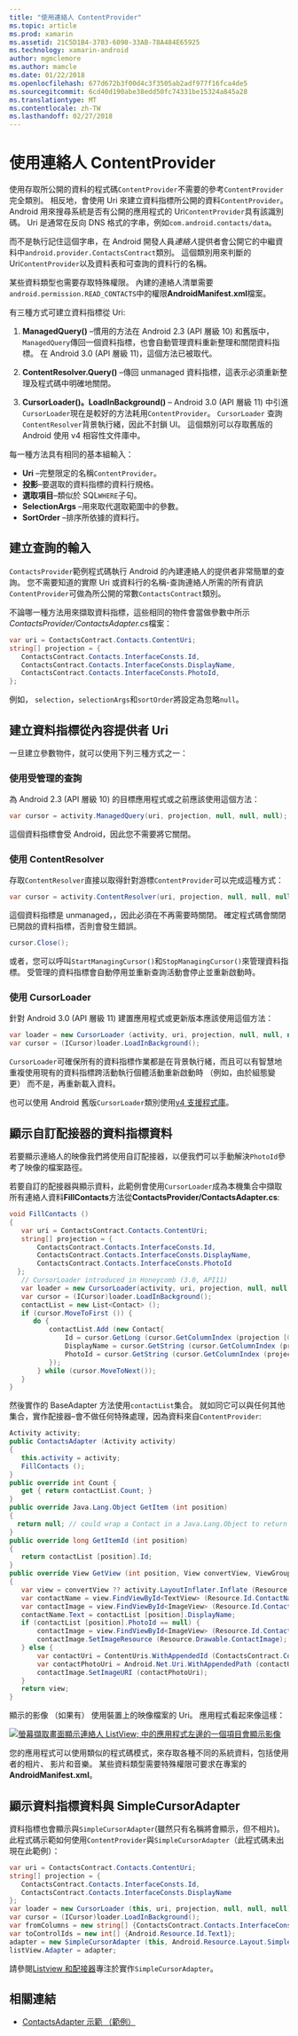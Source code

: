 ```yaml
---
title: "使用連絡人 ContentProvider"
ms.topic: article
ms.prod: xamarin
ms.assetid: 21C5D1B4-3783-6090-33AB-78A484E65925
ms.technology: xamarin-android
author: mgmclemore
ms.author: mamcle
ms.date: 01/22/2018
ms.openlocfilehash: 677d672b3f00d4c3f3505ab2adf977f16fca4de5
ms.sourcegitcommit: 6cd40d190abe38edd50fc74331be15324a845a28
ms.translationtype: MT
ms.contentlocale: zh-TW
ms.lasthandoff: 02/27/2018
---
```

# <a name="using-the-contacts-contentprovider"></a>使用連絡人 ContentProvider

使用存取所公開的資料的程式碼`ContentProvider`不需要的參考`ContentProvider`完全類別。 相反地，會使用 Uri 來建立資料指標所公開的資料`ContentProvider`。 Android 用來搜尋系統是否有公開的應用程式的 Uri`ContentProvider`具有該識別碼。 Uri 是通常在反向 DNS 格式的字串，例如`com.android.contacts/data`。

而不是執行記住這個字串，在 Android 開發人員*連絡人*提供者會公開它的中繼資料中`android.provider.ContactsContract`類別。 這個類別用來判斷的 Uri`ContentProvider`以及資料表和可查詢的資料行的名稱。

某些資料類型也需要存取特殊權限。 內建的連絡人清單需要`android.permission.READ_CONTACTS`中的權限**AndroidManifest.xml**檔案。

有三種方式可建立資料指標從 Uri:

1. **ManagedQuery()** &ndash;慣用的方法在 Android 2.3 (API 層級 10) 和舊版中，`ManagedQuery`傳回一個資料指標，也會自動管理資料重新整理和關閉資料指標。 在 Android 3.0 (API 層級 11)，這個方法已被取代。

1. **ContentResolver.Query()** &ndash;傳回 unmanaged 資料指標，這表示必須重新整理及程式碼中明確地關閉。

1. **CursorLoader()。LoadInBackground()** &ndash; Android 3.0 (API 層級 11) 中引進`CursorLoader`現在是較好的方法耗用`ContentProvider`。 `CursorLoader` 查詢`ContentResolver`背景執行緒，因此不封鎖 UI。
   這個類別可以存取舊版的 Android 使用 v4 相容性文件庫中。


每一種方法具有相同的基本組輸入：

-  **Uri** &ndash;完整限定的名稱`ContentProvider`。
-  **投影**&ndash;要選取的資料指標的資料行規格。
-  **選取項目**&ndash;類似於 SQL`WHERE`子句。
-  **SelectionArgs** &ndash;用來取代選取範圍中的參數。
-  **SortOrder** &ndash;排序所依據的資料行。


<a name="Creating_Inputs_for_a_Query" />

## <a name="creating-inputs-for-a-query"></a>建立查詢的輸入

`ContactsProvider`範例程式碼執行 Android 的內建連絡人的提供者非常簡單的查詢。 您不需要知道的實際 Uri 或資料行的名稱-查詢連絡人所需的所有資訊`ContentProvider`可做為所公開的常數`ContactsContract`類別。

不論哪一種方法用來擷取資料指標，這些相同的物件會當做參數中所示*ContactsProvider/ContactsAdapter.cs*檔案：

```csharp
var uri = ContactsContract.Contacts.ContentUri;
string[] projection = {
   ContactsContract.Contacts.InterfaceConsts.Id,
   ContactsContract.Contacts.InterfaceConsts.DisplayName,
   ContactsContract.Contacts.InterfaceConsts.PhotoId,
};
```

例如， `selection`，`selectionArgs`和`sortOrder`將設定為忽略`null`。


<a name="Creating_a_Cursor_from_a_Content_Provider_Uri" />

## <a name="creating-a-cursor-from-a-content-provider-uri"></a>建立資料指標從內容提供者 Uri

一旦建立參數物件，就可以使用下列三種方式之一：


<a name="Using_a_Managed_Query" />

### <a name="using-a-managed-query"></a>使用受管理的查詢

為 Android 2.3 (API 層級 10) 的目標應用程式或之前應該使用這個方法：

```csharp
var cursor = activity.ManagedQuery(uri, projection, null, null, null);
```

這個資料指標會受 Android，因此您不需要將它關閉。


<a name="Using_ContentResolver" />

### <a name="using-contentresolver"></a>使用 ContentResolver

存取`ContentResolver`直接以取得針對游標`ContentProvider`可以完成這種方式：

```csharp
var cursor = activity.ContentResolver(uri, projection, null, null, null);
```

這個資料指標是 unmanaged，，因此必須在不再需要時關閉。
確定程式碼會關閉已開啟的資料指標，否則會發生錯誤。

```csharp
cursor.Close();
```

或者，您可以呼叫`StartManagingCursor()`和`StopManagingCursor()`來管理資料指標。 受管理的資料指標會自動停用並重新查詢活動會停止並重新啟動時。


<a name="Using_CursorLoader" />

### <a name="using-cursorloader"></a>使用 CursorLoader

針對 Android 3.0 (API 層級 11) 建置應用程式或更新版本應該使用這個方法：

```csharp
var loader = new CursorLoader (activity, uri, projection, null, null, null);
var cursor = (ICursor)loader.LoadInBackground();
```

`CursorLoader`可確保所有的資料指標作業都是在背景執行緒，而且可以有智慧地重複使用現有的資料指標跨活動執行個體活動重新啟動時 （例如，由於組態變更） 而不是，再重新載入資料。

也可以使用 Android 舊版`CursorLoader`類別使用[v4 支援程式庫](http://developer.android.com/tools/support-library/index.html)。


<a name="Displaying_the_Cursor_Data_with_a_Custom_Adapter" />

## <a name="displaying-the-cursor-data-with-a-custom-adapter"></a>顯示自訂配接器的資料指標資料

若要顯示連絡人的映像我們將使用自訂配接器，以便我們可以手動解決`PhotoId`參考了映像的檔案路徑。

若要自訂的配接器與顯示資料，此範例會使用`CursorLoader`成為本機集合中擷取所有連絡人資料**FillContacts**方法從**ContactsProvider/ContactsAdapter.cs**:

```csharp
void FillContacts ()
{
   var uri = ContactsContract.Contacts.ContentUri;
   string[] projection = {
       ContactsContract.Contacts.InterfaceConsts.Id,
       ContactsContract.Contacts.InterfaceConsts.DisplayName,
       ContactsContract.Contacts.InterfaceConsts.PhotoId
  };
   // CursorLoader introduced in Honeycomb (3.0, API11)
   var loader = new CursorLoader(activity, uri, projection, null, null, null);
   var cursor = (ICursor)loader.LoadInBackground();
   contactList = new List<Contact> ();
   if (cursor.MoveToFirst ()) {
      do {
          contactList.Add (new Contact{
              Id = cursor.GetLong (cursor.GetColumnIndex (projection [0])),
              DisplayName = cursor.GetString (cursor.GetColumnIndex (projection [1])),
              PhotoId = cursor.GetString (cursor.GetColumnIndex (projection [2]))
          });
       } while (cursor.MoveToNext());
   }
}
```

然後實作的 BaseAdapter 方法使用`contactList`集合。 就如同它可以與任何其他集合，實作配接器&ndash;會不做任何特殊處理，因為資料來自`ContentProvider`:

```csharp
Activity activity;
public ContactsAdapter (Activity activity)
{
   this.activity = activity;
   FillContacts ();
}
public override int Count {
   get { return contactList.Count; }
}
public override Java.Lang.Object GetItem (int position)
{
  return null; // could wrap a Contact in a Java.Lang.Object to return it here if needed
}
public override long GetItemId (int position)
{
   return contactList [position].Id;
}
public override View GetView (int position, View convertView, ViewGroup parent)
{
   var view = convertView ?? activity.LayoutInflater.Inflate (Resource.Layout.ContactListItem, parent, false);
   var contactName = view.FindViewById<TextView> (Resource.Id.ContactName);
   var contactImage = view.FindViewById<ImageView> (Resource.Id.ContactImage);
   contactName.Text = contactList [position].DisplayName;
   if (contactList [position].PhotoId == null) {
       contactImage = view.FindViewById<ImageView> (Resource.Id.ContactImage);
       contactImage.SetImageResource (Resource.Drawable.ContactImage);
   } else {
       var contactUri = ContentUris.WithAppendedId (ContactsContract.Contacts.ContentUri, contactList [position].Id);
       var contactPhotoUri = Android.Net.Uri.WithAppendedPath (contactUri, Contacts.Photos.ContentDirectory);
       contactImage.SetImageURI (contactPhotoUri);
   }
   return view;
}
```

顯示的影像 （如果有） 使用裝置上的映像檔案的 Uri。 應用程式看起來像這樣：

[![螢幕擷取畫面顯示連絡人 ListView; 中的應用程式左邊的一個項目會顯示影像](contacts-contentprovider-images/contactsprovider.png)](contacts-contentprovider-images/contactsprovider.png)

您的應用程式可以使用類似的程式碼模式，來存取各種不同的系統資料，包括使用者的相片、 影片和音樂。
某些資料類型需要特殊權限可要求在專案的**AndroidManifest.xml**。


<a name="Displaying_the_Cursor_Data_with_a_SimpleCursorAdapter" />

## <a name="displaying-the-cursor-data-with-a-simplecursoradapter"></a>顯示資料指標資料與 SimpleCursorAdapter

資料指標也會顯示與`SimpleCursorAdapter`(雖然只有名稱將會顯示，但不相片)。 此程式碼示範如何使用`ContentProvider`與`SimpleCursorAdapter`（此程式碼未出現在此範例）：

```csharp
var uri = ContactsContract.Contacts.ContentUri;
string[] projection = {
   ContactsContract.Contacts.InterfaceConsts.Id,
   ContactsContract.Contacts.InterfaceConsts.DisplayName
};
var loader = new CursorLoader (this, uri, projection, null, null, null);
var cursor = (ICursor)loader.LoadInBackground();
var fromColumns = new string[] {ContactsContract.Contacts.InterfaceConsts.DisplayName};
var toControlIds = new int[] {Android.Resource.Id.Text1};
adapter = new SimpleCursorAdapter (this, Android.Resource.Layout.SimpleListItem1, cursor, fromColumns, toControlsIds);
listView.Adapter = adapter;
```

請參閱[Listview 和配接器](~/android/user-interface/layouts/list-view/index.md)專注於實作`SimpleCursorAdapter`。


## <a name="related-links"></a>相關連結

- [ContactsAdapter 示範 （範例）](https://developer.xamarin.com/samples/monodroid/PlatformFeatures/ContactsAdapterDemo/)
